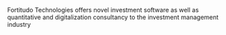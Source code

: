 Fortitudo Technologies offers novel investment software as well as quantitative and digitalization consultancy to the investment management industry
